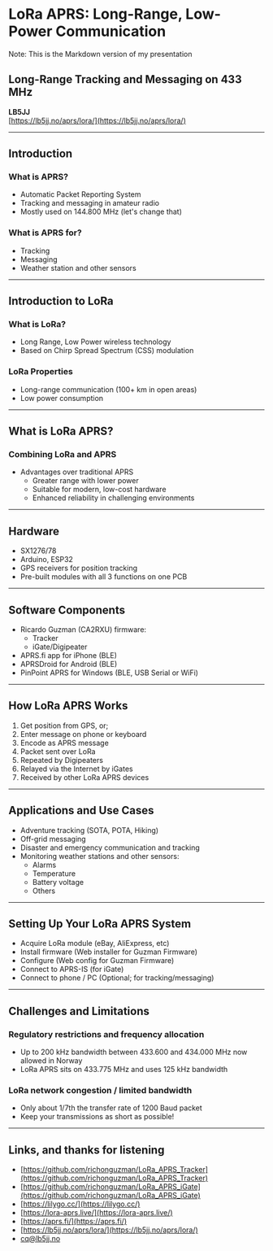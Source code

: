 # LoRa APRS: Long-Range, Low-Power Communication

Note: This is the Markdown version of my presentation

## Long-Range Tracking and Messaging on 433 MHz

**LB5JJ**  
[https://lb5jj.no/aprs/lora/](https://lb5jj.no/aprs/lora/)

---

## Introduction

### What is APRS?
- Automatic Packet Reporting System
- Tracking and messaging in amateur radio
- Mostly used on 144.800 MHz (let's change that)

### What is APRS for?
- Tracking
- Messaging
- Weather station and other sensors

---

## Introduction to LoRa

### What is LoRa?
- Long Range, Low Power wireless technology
- Based on Chirp Spread Spectrum (CSS) modulation

### LoRa Properties
- Long-range communication (100+ km in open areas)
- Low power consumption

---

## What is LoRa APRS?

### Combining LoRa and APRS
- Advantages over traditional APRS
  - Greater range with lower power
  - Suitable for modern, low-cost hardware
  - Enhanced reliability in challenging environments

---

## Hardware

- SX1276/78
- Arduino, ESP32
- GPS receivers for position tracking
- Pre-built modules with all 3 functions on one PCB

---

## Software Components

- Ricardo Guzman (CA2RXU) firmware:
  - Tracker
  - iGate/Digipeater
- APRS.fi app for iPhone (BLE)
- APRSDroid for Android (BLE)
- PinPoint APRS for Windows (BLE, USB Serial or WiFi)

---

## How LoRa APRS Works

1. Get position from GPS, or;
2. Enter message on phone or keyboard
3. Encode as APRS message
4. Packet sent over LoRa
5. Repeated by Digipeaters
6. Relayed via the Internet by iGates
7. Received by other LoRa APRS devices

---

## Applications and Use Cases

- Adventure tracking (SOTA, POTA, Hiking)
- Off-grid messaging
- Disaster and emergency communication and tracking
- Monitoring weather stations and other sensors:
  - Alarms
  - Temperature
  - Battery voltage
  - Others

---

## Setting Up Your LoRa APRS System

- Acquire LoRa module (eBay, AliExpress, etc)
- Install firmware (Web installer for Guzman Firmware)
- Configure (Web config for Guzman Firmware)
- Connect to APRS-IS (for iGate)
- Connect to phone / PC (Optional; for tracking/messaging)

---

## Challenges and Limitations

### Regulatory restrictions and frequency allocation
- Up to 200 kHz bandwidth between 433.600 and 434.000 MHz now allowed in Norway
- LoRa APRS sits on 433.775 MHz and uses 125 kHz bandwidth

### LoRa network congestion / limited bandwidth
- Only about 1/7th the transfer rate of 1200 Baud packet
- Keep your transmissions as short as possible!

---

## Links, and thanks for listening

- [https://github.com/richonguzman/LoRa_APRS_Tracker](https://github.com/richonguzman/LoRa_APRS_Tracker)
- [https://github.com/richonguzman/LoRa_APRS_iGate](https://github.com/richonguzman/LoRa_APRS_iGate)
- [https://lilygo.cc/](https://lilygo.cc/)
- [https://lora-aprs.live/](https://lora-aprs.live/)
- [https://aprs.fi/](https://aprs.fi/)
- [https://lb5jj.no/aprs/lora/](https://lb5jj.no/aprs/lora/)
- cq@lb5jj.no

